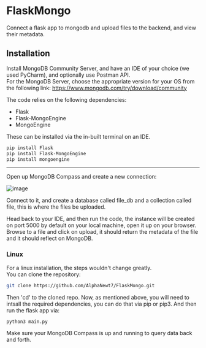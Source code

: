 # FlaskMongo
Connect a flask app to mongodb and upload files to the backend, and view their metadata.


## Installation

Install MongoDB Community Server, and have an IDE of your choice (we used PyCharm), and optionally use Postman API.\
For the MongoDB Server, choose the appropriate version for your OS from the following link:
https://www.mongodb.com/try/download/community


The code relies on the following dependencies:
- Flask
- Flask-MongoEngine
- MongoEngine

These can be installed via the in-built terminal on an IDE.
```bash
pip install Flask
pip install Flask-MongoEngine
pip install mongoengine
```
------------------------------------------------

Open up MongoDB Compass and create a new connection:

![image](https://github.com/AlphaNewt7/FlaskMongo/assets/71941891/e89955d3-19bb-4ab2-81d0-c551699c849a)

Connect to it, and create a database called file_db and a collection called file, this is where the files be uploaded.

Head back to your IDE, and then run the code, the instance will be created on port 5000 by default on your local machine, open it up on your browser.\
Browse to a file and click on upload, it should return the metadata of the file and it should reflect on MongoDB.

### Linux

For a linux installation, the steps wouldn't change greatly.\
You can clone the repository:
```bash
git clone https://github.com/AlphaNewt7/FlaskMongo.git
```
Then 'cd' to the cloned repo. Now, as mentioned above, you will need to intsall the required dependencies, you can do that via pip or pip3. And then run the flask app via:
```bash
python3 main.py
```
Make sure your MongoDB Compass is up and running to query data back and forth.
